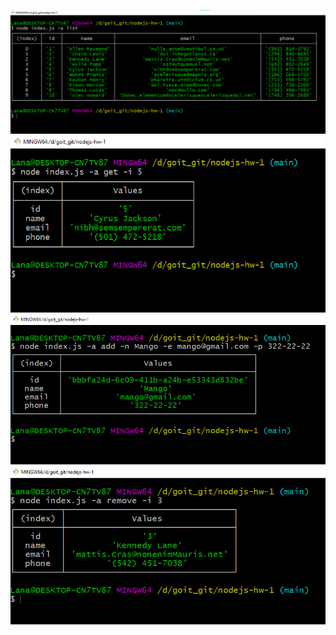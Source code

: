 ![action list](./images/ContactsList.png)
![get contact by id](./images/getContactById.png)
![add contact](./images/addContact.png)
![remove contact](./images//removeContact.png)
